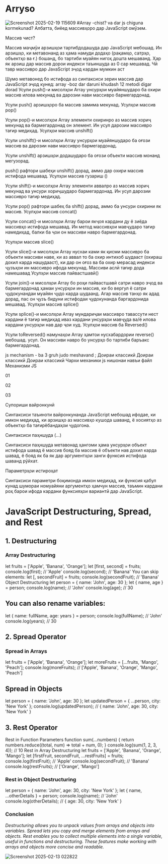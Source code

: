 # Arryso
![Screenshot 2025-02-19 115609](https://github.com/user-attachments/assets/ace8dd04-2b44-46e3-8957-419606d80c62)
#Array -chist? va dar js chiguna kormekunad?
Албатта, биёед массивҳоро дар JavaScript омӯзем.

Массив чист?

Массив маҷмӯи арзишҳои тартибдодашуда дар JavaScript мебошад. Ин арзишҳо, ки метавонанд аз ҳама намуди додаҳо (рақамҳо, сатрҳо, объектҳо ва ғ.) бошанд, бо тартиби муайян нигоҳ дошта мешаванд. Ҳар як арзиш дар массив дорои индекси таъиншуда аз 0 сар мешавад. Чӣ тавр массивро дар JavaScript эҷод кардан мумкин аст

Шумо метавонед бо истифода аз синтаксиси зерин массив дар JavaScript эҷод кунед:  array -boz dar daruni khudash 12 metodi digar dorad Усули push()-и мисолҳои Array унсурҳои муайяншударо ба охири массив илова мекунад ва дарозии нави массивро бармегардонад.

Усули push() арзишҳоро ба массив замима мекунад. Усулҳои массив pop()

Усули pop()-и мисолҳои Array элементи охиринро аз массив хориҷ мекунад ва бармегардонад он элемент. Ин усул дарозии массивро тағир медиҳад. Усулҳои массив unshift() 

Усули unshift()-и мисолҳои Array унсурҳои муайяншударо ба оғози массив ва дарозии нави массивро бармегардонад.

Усули unshift() арзишҳои додашударо ба оғози объекти массив монанд мегузорад.

push() рафтори шабеҳи unshift() дорад, аммо дар охири массив истифода мешавад. Усулҳои массив гузариш ()

Усули shift()-и мисолҳои Array элементи аввалро аз массив хориҷ мекунад ва унсури хориҷшударо бармегардонад. Ин усул дарозии массивро тағир медиҳад.

Усули pop() рафтори шабеҳ ба shift() дорад, аммо ба унсури охирини як массив. Усулҳои массив concat()

Усули concat()-и мисолҳои Array барои якҷоя кардани ду ё зиёда массивҳо истифода мешавад. Ин метод массивҳои мавҷударо тағир намедиҳад, балки ба ҷои он массиви навро бармегардонад.

Усулҳои массив slice()

Усули slice()-и мисолҳои Array нусхаи ками як қисми массивро ба объекти массиви наве, ки аз аввал то ба охир интихоб шудааст (охираш дохил карда нашудааст), ки дар он оғоз ва ба охир мерасад индекси ҷузъҳои ин массивро ифода мекунад. Массиви аслӣ тағир дода намешавад Усулҳои массив пайвастшавӣ()

Усули join()-и мисолҳои Array бо роҳи пайвастшавӣ сатри навро эҷод ва бармегардонад ҳамаи унсурҳои ин массив, ки бо вергул ё сатри ҷудокунандаи муайян ҷудо карда шудаанд. Агар массив танҳо як адад дорад, пас он ҷузъ бидуни истифодаи ҷудокунанда баргардонида мешавад. Усулҳои массив splice()

Усули splice()-и мисолҳои Array мундариҷаи массивро тавассути нест кардани ё тағир медиҳад иваз кардани унсурҳои мавҷуда ва/ё илова кардани унсурҳои нав дар ҷои худ. Усулҳои массив ба Reversed()

Усули toReversed() намунаҳои Array ҳамтои нусхабардории reverse() мебошад. усул. Он массиви навро бо унсурҳо бо тартиби баръакс бармегардонад.

js mechanism - ba 3 gruh judo meshavand ;
Доираи классикӣ Доираи классикӣ Доираи классикӣ Чархи механики js нишонаи навъи файл Механизми JS

01

02

03

Супориши вайронкунӣ

Синтаксиси таъиноти вайронкунанда JavaScript мебошад ифодае, ки имкон медиҳад, ки арзишҳо аз массивҳо кушода шаванд, ё хосиятҳо аз объектҳо ба тағирёбандаҳои ҷудогона.

Синтаксиси паҳншуда (...)

Синтаксиси паҳншуда метавонад ҳангоми ҳама унсурҳои объект истифода шавад ё массив бояд ба массив ё объекти нав дохил карда шавад, ё бояд як ба як дар аргументҳои занги функсия истифода шаванд рӯйхат.

Параметрҳои истироҳат

Синтаксиси параметри боқимонда имкон медиҳад, ки функсия қабул кунад шумораи номуайяни аргументҳо ҳамчун массив, таъмин кардани роҳ барои ифода кардани функсияҳои вариантӣ дар JavaScript. 


# JavaScript Destructuring, Spread, and Rest

## 1. Destructuring

### Array Destructuring
let fruits = ['Apple', 'Banana', 'Orange'];
let [first, second] = fruits;
console.log(first);  // 'Apple'
console.log(second); // 'Banana'
You can skip elements: 
let [, secondFruit] = fruits;
console.log(secondFruit); // 'Banana'
Object Destructuring
let person = { name: 'John', age: 30 };
let { name, age } = person;
console.log(name); // 'John'
console.log(age);  // 30 
## You can also rename variables:

let { name: fullName, age: years } = person;
console.log(fullName); // 'John'
console.log(years);    // 30
## 2. Spread Operator

### Spread in Arrays
let fruits = ['Apple', 'Banana', 'Orange'];
let moreFruits = [...fruits, 'Mango', 'Peach'];
console.log(moreFruits);  // ['Apple', 'Banana', 'Orange', 'Mango', 'Peach']

## Spread in Objects
let person = { name: 'John', age: 30 };
let updatedPerson = { ...person, city: 'New York' };
console.log(updatedPerson); // { name: 'John', age: 30, city: 'New York' }
## 3. Rest Operator

Rest in Function Parameters
function sum(...numbers) {
  return numbers.reduce((total, num) => total + num, 0);
}
console.log(sum(1, 2, 3, 4)); // 10
Rest in Array Destructuring
let fruits = ['Apple', 'Banana', 'Orange', 'Mango'];
let [firstFruit, secondFruit, ...restFruits] = fruits;
console.log(firstFruit);   // 'Apple'
console.log(secondFruit);  // 'Banana'
console.log(restFruits);   // ['Orange', 'Mango']
### Rest in Object Destructuring
let person = { name: 'John', age: 30, city: 'New York' };
let { name, ...otherDetails } = person;
console.log(name);         // 'John'
console.log(otherDetails); // { age: 30, city: 'New York' }
### Conclusion

*Destructuring allows you to unpack values from arrays and objects into variables.
Spread lets you copy and merge elements from arrays and objects.
Rest enables you to collect multiple elements into a single variable, useful in functions and destructuring.
These features make working with arrays and objects more concise and readable.*


![Screenshot 2025-02-13 022822](https://github.com/user-attachments/assets/625d7e91-c00f-4016-b3be-8021fcb0975a)

